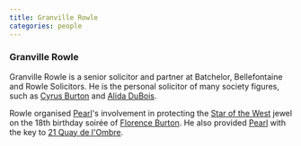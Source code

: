```yaml
---
title: Granville Rowle
categories: people
---
```


### Granville Rowle

Granville Rowle is a senior solicitor and partner at Batchelor, Bellefontaine and Rowle Solicitors. He is the personal solicitor of many society figures, such as [Cyrus Burton](CyrusBurton) and [Alida DuBois](AlidaDuBois).

Rowle organised [Pearl](PearlLeRoux)'s involvement in protecting the [Star of the West](StarOfTheWest) jewel on the 18th birthday soirée of [Florence Burton](FlorenceBurton). He also provided [Pearl](PearlLeRoux) with the key to [21 Quay de l'Ombre](QuaydelOmbre).

